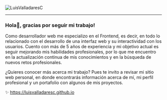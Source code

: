 ![LuisValladaresC](https://github.com/LuisValladaresC/luisvalladaresc/assets/46798812/d2326bfb-8013-46df-8849-0977beef9693)

---

### Hola👋, gracias por seguir mi trabajo!
Como desarrollador web me especializo en el Frontend, es decir, en todo lo relacionado con el desarrollo de una interfaz web y su interactividad con los usuarios. Cuento con más de 5 años de experiencia y mi objetivo actual es seguir mejorando mis habilidades profesionales, por lo que me encuentro en la actualización continua de mis conocimientos y en la búsqueda de nuevos retos profesionales.

¿Quieres conocer más acerca mi trabajo? Pues te invito a revisar mi sitio web personal, en donde encontrarás información acerca de mí, mi perfil profesional y un portafolio con algunos de mis proyectos.

✨ https://luisvalladaresc.github.io
